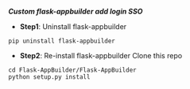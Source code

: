 **_Custom flask-appbuilder add login SSO_**

- **Step1**: Uninstall flask-appbuilder

```shell
pip uninstall flask-appbuilder
```

- **Step2**: Re-install flask-appbuilder
Clone this repo
```shell
cd Flask-AppBuilder/Flask-AppBuilder
python setup.py install
```
